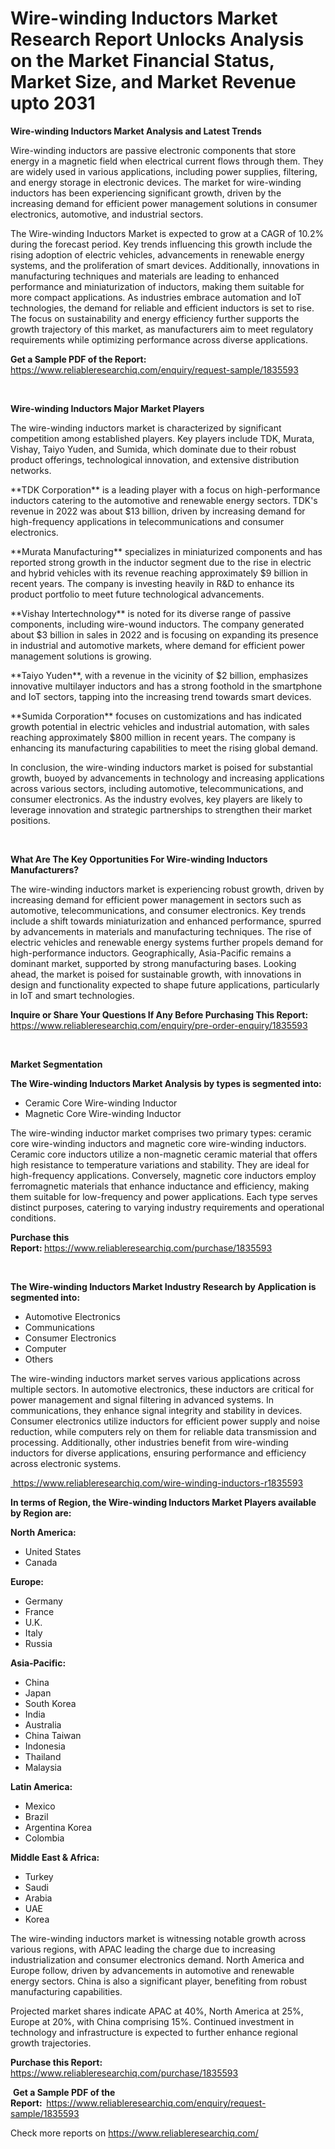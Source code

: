 <p><h1>Wire-winding Inductors Market Research Report Unlocks Analysis on the Market Financial Status, Market Size, and Market Revenue upto 2031</h1></p><p><strong>Wire-winding Inductors Market Analysis and Latest Trends</strong></p>
<p><p>Wire-winding inductors are passive electronic components that store energy in a magnetic field when electrical current flows through them. They are widely used in various applications, including power supplies, filtering, and energy storage in electronic devices. The market for wire-winding inductors has been experiencing significant growth, driven by the increasing demand for efficient power management solutions in consumer electronics, automotive, and industrial sectors.</p><p>The Wire-winding Inductors Market is expected to grow at a CAGR of 10.2% during the forecast period. Key trends influencing this growth include the rising adoption of electric vehicles, advancements in renewable energy systems, and the proliferation of smart devices. Additionally, innovations in manufacturing techniques and materials are leading to enhanced performance and miniaturization of inductors, making them suitable for more compact applications. As industries embrace automation and IoT technologies, the demand for reliable and efficient inductors is set to rise. The focus on sustainability and energy efficiency further supports the growth trajectory of this market, as manufacturers aim to meet regulatory requirements while optimizing performance across diverse applications.</p></p>
<p><strong>Get a Sample PDF of the Report:&nbsp;</strong> <a href="https://www.reliableresearchiq.com/enquiry/request-sample/1835593?utm_campaign=1140&utm_medium=2&utm_source=Github&utm_content=ia&utm_term=31122024&utm_id=wire-winding-inductors">https://www.reliableresearchiq.com/enquiry/request-sample/1835593</a></p>
<p>&nbsp;</p>
<p><strong>Wire-winding Inductors Major Market Players</strong></p>
<p><p>The wire-winding inductors market is characterized by significant competition among established players. Key players include TDK, Murata, Vishay, Taiyo Yuden, and Sumida, which dominate due to their robust product offerings, technological innovation, and extensive distribution networks.</p><p>**TDK Corporation** is a leading player with a focus on high-performance inductors catering to the automotive and renewable energy sectors. TDK's revenue in 2022 was about $13 billion, driven by increasing demand for high-frequency applications in telecommunications and consumer electronics.</p><p>**Murata Manufacturing** specializes in miniaturized components and has reported strong growth in the inductor segment due to the rise in electric and hybrid vehicles with its revenue reaching approximately $9 billion in recent years. The company is investing heavily in R&D to enhance its product portfolio to meet future technological advancements.</p><p>**Vishay Intertechnology** is noted for its diverse range of passive components, including wire-wound inductors. The company generated about $3 billion in sales in 2022 and is focusing on expanding its presence in industrial and automotive markets, where demand for efficient power management solutions is growing.</p><p>**Taiyo Yuden**, with a revenue in the vicinity of $2 billion, emphasizes innovative multilayer inductors and has a strong foothold in the smartphone and IoT sectors, tapping into the increasing trend towards smart devices.</p><p>**Sumida Corporation** focuses on customizations and has indicated growth potential in electric vehicles and industrial automation, with sales reaching approximately $800 million in recent years. The company is enhancing its manufacturing capabilities to meet the rising global demand.</p><p>In conclusion, the wire-winding inductors market is poised for substantial growth, buoyed by advancements in technology and increasing applications across various sectors, including automotive, telecommunications, and consumer electronics. As the industry evolves, key players are likely to leverage innovation and strategic partnerships to strengthen their market positions.</p></p>
<p>&nbsp;</p>
<p><strong>What Are The Key Opportunities For Wire-winding Inductors Manufacturers?</strong></p>
<p><p>The wire-winding inductors market is experiencing robust growth, driven by increasing demand for efficient power management in sectors such as automotive, telecommunications, and consumer electronics. Key trends include a shift towards miniaturization and enhanced performance, spurred by advancements in materials and manufacturing techniques. The rise of electric vehicles and renewable energy systems further propels demand for high-performance inductors. Geographically, Asia-Pacific remains a dominant market, supported by strong manufacturing bases. Looking ahead, the market is poised for sustainable growth, with innovations in design and functionality expected to shape future applications, particularly in IoT and smart technologies.</p></p>
<p><strong>Inquire or Share Your Questions If Any Before Purchasing This Report:</strong> <a href="https://www.reliableresearchiq.com/enquiry/pre-order-enquiry/1835593?utm_campaign=1140&utm_medium=2&utm_source=Github&utm_content=ia&utm_term=31122024&utm_id=wire-winding-inductors">https://www.reliableresearchiq.com/enquiry/pre-order-enquiry/1835593</a></p>
<p>&nbsp;</p>
<p><strong>Market Segmentation</strong></p>
<p><strong>The Wire-winding Inductors Market Analysis by types is segmented into:</strong></p>
<p><ul><li>Ceramic Core Wire-winding Inductor</li><li>Magnetic Core Wire-winding Inductor</li></ul></p>
<p><p>The wire-winding inductor market comprises two primary types: ceramic core wire-winding inductors and magnetic core wire-winding inductors. Ceramic core inductors utilize a non-magnetic ceramic material that offers high resistance to temperature variations and stability. They are ideal for high-frequency applications. Conversely, magnetic core inductors employ ferromagnetic materials that enhance inductance and efficiency, making them suitable for low-frequency and power applications. Each type serves distinct purposes, catering to varying industry requirements and operational conditions.</p></p>
<p><strong>Purchase this Report:&nbsp;</strong><a href="https://www.reliableresearchiq.com/purchase/1835593?utm_campaign=1140&utm_medium=2&utm_source=Github&utm_content=ia&utm_term=31122024&utm_id=wire-winding-inductors">https://www.reliableresearchiq.com/purchase/1835593</a></p>
<p>&nbsp;</p>
<p><strong>The Wire-winding Inductors Market Industry Research by Application is segmented into:</strong></p>
<p><ul><li>Automotive Electronics</li><li>Communications</li><li>Consumer Electronics</li><li>Computer</li><li>Others</li></ul></p>
<p><p>The wire-winding inductors market serves various applications across multiple sectors. In automotive electronics, these inductors are critical for power management and signal filtering in advanced systems. In communications, they enhance signal integrity and stability in devices. Consumer electronics utilize inductors for efficient power supply and noise reduction, while computers rely on them for reliable data transmission and processing. Additionally, other industries benefit from wire-winding inductors for diverse applications, ensuring performance and efficiency across electronic systems.</p></p>
<p><a href="https://www.reliableresearchiq.com/wire-winding-inductors-r1835593?utm_campaign=1140&utm_medium=2&utm_source=Github&utm_content=ia&utm_term=31122024&utm_id=wire-winding-inductors">&nbsp;https://www.reliableresearchiq.com/wire-winding-inductors-r1835593</a></p>
<p><strong>In terms of Region, the Wire-winding Inductors Market Players available by Region are:</strong></p>
<p>
    <p> <strong> North America: </strong>
        <ul>
            <li>United States</li>
            <li>Canada</li>
        </ul>
        </p> 
    <p> <strong> Europe: </strong>
        <ul>
            <li>Germany</li>
            <li>France</li>
            <li>U.K.</li>
            <li>Italy</li>
            <li>Russia</li>
        </ul>
        </p> 
    <p> <strong> Asia-Pacific: </strong>
        <ul>
            <li>China</li>
            <li>Japan</li>
            <li>South Korea</li>
            <li>India</li>
            <li>Australia</li>
            <li>China Taiwan</li>
            <li>Indonesia</li>
            <li>Thailand</li>
            <li>Malaysia</li>
        </ul>
        </p> 
    <p> <strong> Latin America: </strong>
        <ul>
            <li>Mexico</li>
            <li>Brazil</li>
            <li>Argentina Korea</li>
            <li>Colombia</li>
        </ul>
        </p> 
    <p> <strong> Middle East & Africa: </strong>
        <ul>
            <li>Turkey</li>
            <li>Saudi</li>
            <li>Arabia</li>
            <li>UAE</li>
            <li>Korea</li>
        </ul>
    </p>
    </p>
<p><p>The wire-winding inductors market is witnessing notable growth across various regions, with APAC leading the charge due to increasing industrialization and consumer electronics demand. North America and Europe follow, driven by advancements in automotive and renewable energy sectors. China is also a significant player, benefiting from robust manufacturing capabilities.</p><p>Projected market shares indicate APAC at 40%, North America at 25%, Europe at 20%, with China comprising 15%. Continued investment in technology and infrastructure is expected to further enhance regional growth trajectories.</p></p>
<p><strong>Purchase this Report: </strong><a href="https://www.reliableresearchiq.com/purchase/1835593?utm_campaign=1140&utm_medium=2&utm_source=Github&utm_content=ia&utm_term=31122024&utm_id=wire-winding-inductors">https://www.reliableresearchiq.com/purchase/1835593</a></p>
<p>&nbsp;<strong>Get a Sample PDF of the Report:&nbsp;&nbsp;</strong><a href="https://www.reliableresearchiq.com/enquiry/request-sample/1835593?utm_campaign=1140&utm_medium=2&utm_source=Github&utm_content=ia&utm_term=31122024&utm_id=wire-winding-inductors">https://www.reliableresearchiq.com/enquiry/request-sample/1835593</a></p>
<p><strong></strong></p>
<p>Check more reports on <a href="https://www.reliableresearchiq.com/?utm_campaign=1140&utm_medium=2&utm_source=Github&utm_content=ia&utm_term=31122024&utm_id=wire-winding-inductors">https://www.reliableresearchiq.com/</a></p>